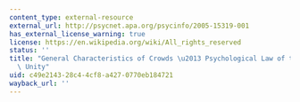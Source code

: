 ```yaml
---
content_type: external-resource
external_url: http://psycnet.apa.org/psycinfo/2005-15319-001
has_external_license_warning: true
license: https://en.wikipedia.org/wiki/All_rights_reserved
status: ''
title: "General Characteristics of Crowds \u2013 Psychological Law of their Mental\
  \ Unity"
uid: c49e2143-28c4-4cf8-a427-0770eb184721
wayback_url: ''
---
```

